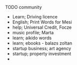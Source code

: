 TODO community

- Learn; Driving licence
- English; Print Words for Mesi
- help; Universal Credit, Focze
- music profile; Marta
- learn; aikido words
- learn; ebooks - balazs zoltan
- startup business; art agency
- startup; property investment
- 
